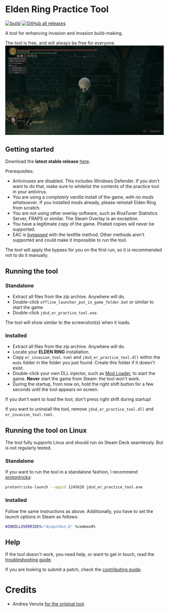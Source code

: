 # Elden Ring Practice Tool

[![build](https://github.com/chozandrias76/eldenring-pvp-tool/actions/workflows/build.yml/badge.svg)](https://github.com/chozandrias76/eldenring-pvp-tool/actions)
[![GitHub all releases](https://img.shields.io/github/downloads/chozandrias76/eldenring-pvp-tool/total)](https://github.com/chozandrias76/eldenring-pvp-tool/releases/latest)

A tool for enhancing invasion and invasion build-making.

The tool is free, and will always be free for everyone.
![Screenshot](lib/data/screenshot.jpg)

## Getting started

Download the **latest stable release** [here](https://github.com/chozandrias76/eldenring-pvp-tool/releases/latest).

Prerequisites:

- Antiviruses are disabled. This includes Windows Defender. If you don't want to do that, make sure to whitelist the contents of the practice tool in your antivirus.
- You are using a _completely vanilla_ install of the game, _with no mods whatsoever_. If you installed mods already, please reinstall Elden Ring from scratch.
- You are not using other overlay software, such as RivaTuner Statistics Server, FRAPS or similar. The Steam Overlay is an exception.
- You have a legitimate copy of the game. Pirated copies will never be supported.
- EAC is [bypassed](https://soulsspeedruns.com/eldenring/eac-bypass/) with the textfile method.
Other methods aren't supported and could make it impossible to run the tool.

The tool will apply the bypass for you on the first run, so it is recommended not to do it
manually.

## Running the tool

### Standalone

- Extract all files from the zip archive. Anywhere will do.
- Double-click `offline_launcher_put_in_game_folder.bat` or similar to start the game
- Double-click `jdsd_er_practice_tool.exe`.

The tool will show similar to the screenshot(s) when it loads.

### Installed

- Extract all files from the zip archive. Anywhere will do.
- Locate your **ELDEN RING** installation.
- Copy `er_invasion_tool.toml` and `jdsd_er_practice_tool.dll` within the `mods` folder in the folder you
  just found. Create this folder if it doesn't exist.
- Double-click your own DLL injector, such as [Mod Loader](https://github.com/techiew/EldenRingModLoader/releases/tag/Binary), to start the game. **Never** start the game from Steam: the tool won't work.
- During the startup, from now on, hold the right shift button for a few seconds until 
  the tool appears on screen.

If you don't want to load the tool, don't press right shift during startup!

If you want to uninstall the tool, remove `jdsd_er_practice_tool.dll` and `er_invasion_tool.toml`.

## Running the tool on Linux

The tool fully supports Linux and should run on Steam Deck seamlessly. But is not regularly tested.

### Standalone

If you want to run the tool in a standalone fashion, I recommend [protontricks](https://github.com/Matoking/protontricks):

```sh
protontricks-launch --appid 1245620 jdsd_er_practice_tool.exe
```

### Installed

Follow the same instructions as above. Additionally, you have to set the launch options in Steam as follows:

```sh
WINEDLLOVERRIDES="dinput8=n,b" %command%
```

## Help

If the tool doesn't work, you need help, or want to get in touch, read the [troubleshooting guide](TROUBLESHOOTING.md).

If you are looking to submit a patch, check the [contributing guide](CONTRIBUTING.md).

# Credits

- Andrea Venuta [for the original tool](https://github.com/veeenu/eldenring-practice-tool).

